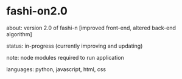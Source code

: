 # fashi-on2.0
about: version 2.0 of fashi-n [improved front-end, altered back-end algorithm]

status: in-progress (currently improving and updating)

note: node modules required to run application 

languages: python, javascript, html, css
